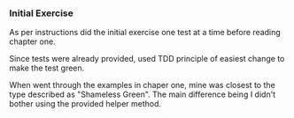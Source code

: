 ### Initial Exercise

As per instructions did the initial exercise one test at a time before reading chapter one.

Since tests were already provided, used TDD principle of easiest change to make the test green.

When went through the examples in chaper one, mine was closest to the type described as "Shameless Green". The main difference being I didn't bother using the provided helper method.
